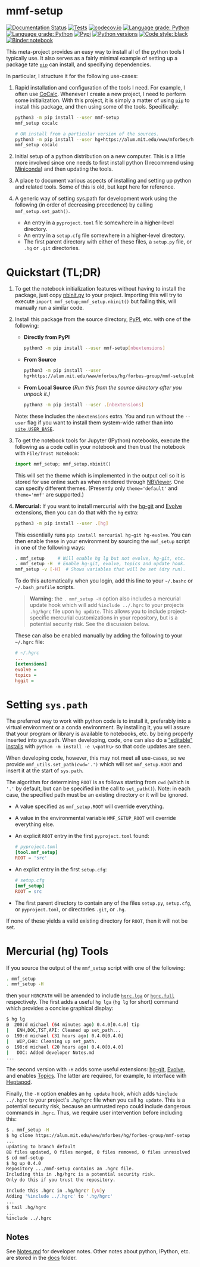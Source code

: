 mmf-setup
=========

[![Documentation Status][rtd_badge]][rtd]
[![Tests][ci_badge]][ci]
[![codecov.io][codecov_badge]][codecov]
[![Language grade: Python][lgtm_mmf-setup_badge]][lgtm_mmf-setup]
[![Language grade: Python][lgtm_mmf-setup-fork_badge]][lgtm_mmf-setup-fork]
[![Pypi][PyPI_badge]][PyPI]
[![Python versions][PyPI_versions]][PyPI]
[![Code style: black][black_img]][black]
[![Binder:notebook](https://mybinder.org/badge_logo.svg)](https://mybinder.org/v2/gh/forbes-group/mmf-setup/branch/default)

This meta-project provides an easy way to install all of the python tools I typically
use. It also serves as a fairly minimal example of setting up a package tate [`pip`] can
install, and specifying dependencies.

In particular, I structure it for the following use-cases:

1. Rapid installation and configuration of the tools I need. For example, I often use
   [CoCalc](cocalc.com). Whenever I create a new project, I need to perform some
   initialization. With this project, it is simply a matter of using [`pip`] to install
   this package, and then using some of the tools. Specifically:

    ```bash
    python3 -m pip install --user mmf-setup
    mmf_setup cocalc

    # OR install from a particular version of the sources.
    python3 -m pip install --user hg+https://alum.mit.edu/www/mforbes/hg/forbes-group/mmf-setup@0.4.0
    mmf_setup cocalc
    ```

2.  Initial setup of a python distribution on a new computer. This is a little more
    involved since one needs to first install python (I recommend using
    [Miniconda](http://conda.pydata.org/miniconda.html)) and then updating the tools.
3.  A place to document various aspects of installing and setting up python and related
    tools. Some of this is old, but kept here for reference.
4.  A generic way of setting sys.path for development work using the following (in order
    of decreasing precedence) by calling `mmf_setup.set_path()`.
    - An entry in a `pyproject.toml` file somewhere in a higher-level directory.
    - An entry in a `setup.cfg` file somewhere in a higher-level directory.
    - The first parent directory with either of these files, a `setup.py` file, or `.hg`
      or `.git` directories.

Quickstart (TL;DR)
==================

1.  To get the notebook initialization features without having to install the package,
    just copy [nbinit.py](nbinit.py) to your project. Importing this will try to execute
    `import mmf_setup;mmf_setup.nbinit()` but failing this, will manually run a similar
    code.
2.  Install this package from the source directory,
    [PyPI](https://pypi.python.org/pypi), etc. with one of the following:

    - **Directly from PyPI**

        ```bash
        python3 -m pip install --user mmf-setup[nbextensions]
        ```
    - **From Source**
        ```bash
        python3 -m pip install --user
        hg+https://alum.mit.edu/www/mforbes/hg/forbes-group/mmf-setup[nbextensions]
        ```

    - **From Local Source** *(Run this from the source directory after you unpack it.)*

        ```bash
        python3 -m pip install --user .[nbextensions]
        ```

    Note: these includes the `nbextensions` extra. You and run without the `--user` flag
    if you want to install them system-wide rather than into [`site.USER_BASE`].

3.  To get the notebook tools for Jupyter (IPython) notebooks, execute the following as
    a code cell in your notebook and then trust the notebook with `File/Trust Notebook`:

    ```python
    import mmf_setup; mmf_setup.nbinit()
    ```

    This will set the theme which is implemented in the output cell so it is stored for
    use online such as when rendered through
    [NBViewer](http://nbviewer.ipython.org). One can specify different
    themes. (Presently only `theme='default'` and `theme='mmf'` are supported.)

4.  **Mercurial:** If you want to install mercurial with the [hg-git] and [Evolve]
    extensions, then you can do that with the `hg` extra:

    ```bash
    python3 -m pip install --user .[hg]
    ```

    This essentially runs `pip install mercurial hg-git hg-evolve`.  You can then enable
    these in your environment by sourcing the `mmf_setup` script in one of the following
    ways:

    ```bash
    . mmf_setup     # Will enable hg lg but not evolve, hg-git, etc.
    . mmf_setup -H  # Enable hg-git, evolve, topics and update hook.
    mmf_setup -v [-H]  # Shows variables that will be set (dry run).
    ```

    To do this automatically when you login, add this line to your `~/.bashc` or
    `~/.bash_profile` scripts.
    
    > **Warning:** the `. mmf_setup -H` option also includes a mercurial update hook
    > which will add `%include ../.hgrc` to your projects `.hg/hgrc` file upon `hg
    > update`.  This allows you to include project-specific mercurial customizations in
    > your repository, but is a potential security risk.  See the discussion below.

    These can also be enabled manually by adding the following to your `~/.hgrc` file:

    ```ini
    # ~/.hgrc
    ...
    [extensions]
    evolve =
    topics =
    hggit =
    ```

Setting `sys.path`
==================

The preferred way to work with python code is to install it, preferably into a virtual
environment or a conda environment. By installing it, you will assure that your program
or library is available to notebooks, etc.  by being properly inserted into
sys.path. When developing, code, one can also do a ["editable"
installs](https://pip.pypa.io/en/stable/reference/pip_install/#local-project-installs)
with `python -m install -e \<path\>` so that code updates are seen.

When developing code, however, this may not meet all use-cases, so we provide
`mmf_utils.set_path(cwd='.')` which will set `mmf_setup.ROOT` and insert it at the start
of `sys.path`. 

The algorithm for determining `ROOT` is as follows starting from `cwd` (which is `'.'`
by default, but can be specified in the call to `set_path()`).  Note: in each case, the
specified path must be an existing directory or it will be ignored.

* A value specified as `mmf_setup.ROOT` will override everything.
* A value in the environmental variable `MMF_SETUP_ROOT` will override everything else.
* An explicit `ROOT` entry in the first `pyproject.toml` found:
    
    ```toml
    # pyproject.toml
    [tool.mmf_setup]
    ROOT = 'src'
    ```
* An explict entry in the first `setup.cfg`:
    
    ```ini
    # setup.cfg
    [mmf_setup]
    ROOT = src
    ```
* The first parent directory to contain any of the files `setup.py`, `setup.cfg`, or
  `pyproject.toml`, or directories `.git`, or `.hg`.

If none of these yields a valid existing directory for `ROOT`, then it will not be set.

Mercurial (hg) Tools
====================

If you source the output of the `mmf_setup` script with one of the following:

```bash
. mmf_setup
. mmf_setup -H
```

then your `HGRCPATH` will be amended to include
[`hgrc.lga`](src/mmf_setup/_data/hgrc.lga) or
[`hgrc.full`](src/mmf_setup/_data/hgrc.full) respectively.  The first adds a useful `hg
lga` (`hg lg` for short) command which provides a concise graphical display:

```bash
$ hg lg
@  200:d michael (64 minutes ago) 0.4.0[0.4.0] tip
|   ENH,DOC,TST,API: Cleaned up set_path...
o  199:d michael (31 hours ago) 0.4.0[0.4.0]
|   WIP,CHK: Cleaning up set_path.
o  198:d michael (20 hours ago) 0.4.0[0.4.0]
|   DOC: Added developer Notes.md
...
```

The second version with `-H` adds some useful extensions: [hg-git], [Evolve], and
enables [Topics].  The latter are required, for example, to interface with
[Heptapod](https://octobus.net/blog/2019-09-04-heptapod-workflow.html).

Finally, the `-H` option enables an `hg update` hook, which adds `%include ../.hgrc` to
your project's `.hg/hgrc` file when you call `hg update`.  This is a potential security
risk, because an untrusted repo could include dangerous commands in `.hgrc`.  Thus, we
require user intervention before including this:

```bash
$ . mmf_setup -H
$ hg clone https://alum.mit.edu/www/mforbes/hg/forbes-group/mmf-setup
...
updating to branch default
88 files updated, 0 files merged, 0 files removed, 0 files unresolved
$ cd mmf-setup
$ hg up 0.4.0
Repository .../mmf-setup contains an .hgrc file.
Including this in .hg/hgrc is a potential security risk.
Only do this if you trust the repository.

Include this .hgrc in .hg/hgrc? [yN]y
Adding '%include ../.hgrc' to '.hg/hgrc'
...
$ tail .hg/hgrc
...
%include ../.hgrc
```


## Notes

See [Notes.md](Notes.md) for developer notes.  Other notes about python, IPython,
etc. are stored in the [docs](docs) folder. 


<!-- Badges -->
[rtd_badge]: <https://readthedocs.org/projects/mmf-setup/badge/?version=latest>
[rtd]: <https://mmf-setup.readthedocs.io/en/latest/?badge=latest>


[drone_badge]: <https://cloud.drone.io/api/badges/forbes-group/mmf-setup/status.svg>
[drone]: https://cloud.drone.io/forbes-group/mmf-setup
[ci_badge]: <https://github.com/mforbes/mmf-setup-fork/actions/workflows/tests.yml/badge.svg>
[ci]: <https://github.com/mforbes/mmf-setup-fork/actions/workflows/tests.yml>

[black]: https://github.com/psf/black
[black_img]: https://img.shields.io/badge/code%20style-black-000000.svg


[lgtm_mmf-setup-fork]: <https://lgtm.com/projects/g/mforbes/mmf-setup-fork/context:python>
[lgtm_mmf-setup-fork_badge]: <https://img.shields.io/lgtm/grade/python/g/mforbes/mmf-setup-fork.svg?logo=lgtm&logoWidth=18>

[lgtm_mmf-setup]: <https://lgtm.com/projects/g/forbes-group/mmf-setup/context:python>
[lgtm_mmf-setup_badge]: <https://img.shields.io/lgtm/grade/python/g/mforbes/mmf-setup.svg?logo=lgtm&logoWidth=18> 

[codecov]: <https://codecov.io/github/mforbes/mmf-setup-fork/branch/default>
[codecov_badge]: <https://codecov.io/github/mforbes/mmf-setup-fork/coverage.svg?branch=default>

[PyPI_badge]: <https://img.shields.io/pypi/v/mmf-setup.svg>
[PyPI_versions]: <https://img.shields.io/pypi/pyversions/mmf-setup.svg>
[PyPI]: <https://pypi.python.org/pypi/mmf-setup> "mmf-setup on PyPI"

<!-- [![Conda -->
<!-- Version](https://img.shields.io/conda/vn/conda-forge/jupytext.svg)](https://anaconda.org/conda-forge/jupytext) -->



<!-- Links -->
[Nox]: <https://nox.thea.codes> "Nox: Flexible test automation"
[Hypermodern Python]: <https://cjolowicz.github.io/posts/hypermodern-python-01-setup/> "Hypermodern Python"
[`pyenv`]: <https://github.com/pyenv/pyenv> "Simple Python Version Management: pyenv"
[`minconda`]: <https://docs.conda.io/en/latest/miniconda.html> "Miniconda"
[Conda]: <https://docs.conda.io> "Conda"
[Heptapod]: <https://heptapod.net> "Heptapod website"
[pytest]: <https://docs.pytest.org> "pytest"
[`pip`]: <https://pip.pypa.io> "pip: the package installer for Python"
[`site.USER_BASE`]: <https://docs.python.org/3/library/site.html#site.USER_BASE>
[Evolve]: <https://www.mercurial-scm.org/doc/evolution/> "Mercurial Evolve extension"
[Topics]: <https://www.mercurial-scm.org/doc/evolution/tutorials/topic-tutorial.html> "Mercurial Topics tutorial"
[hg-git]: <https://hg-git.github.io>
